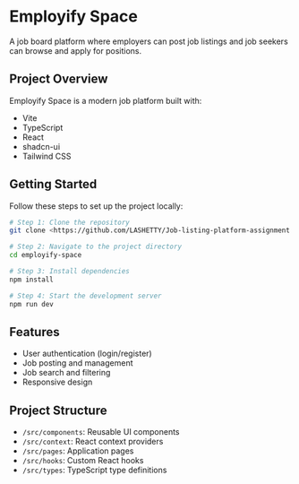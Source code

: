 
# Employify Space

A job board platform where employers can post job listings and job seekers can browse and apply for positions.

## Project Overview

Employify Space is a modern job platform built with:

- Vite
- TypeScript
- React
- shadcn-ui
- Tailwind CSS

## Getting Started

Follow these steps to set up the project locally:

```sh
# Step 1: Clone the repository
git clone <https://github.com/LASHETTY/Job-listing-platform-assignment.git>

# Step 2: Navigate to the project directory
cd employify-space

# Step 3: Install dependencies
npm install

# Step 4: Start the development server
npm run dev
```

## Features

- User authentication (login/register)
- Job posting and management
- Job search and filtering
- Responsive design

## Project Structure

- `/src/components`: Reusable UI components
- `/src/context`: React context providers
- `/src/pages`: Application pages
- `/src/hooks`: Custom React hooks
- `/src/types`: TypeScript type definitions
